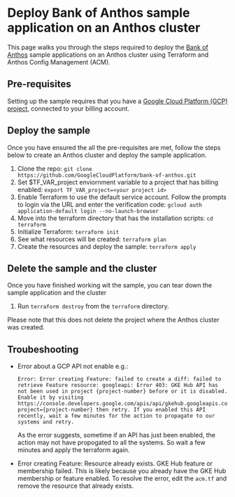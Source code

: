 # Deploy Bank of Anthos sample application on an Anthos cluster

This page walks you through the steps required to deploy the [Bank of Anthos](https://github.com/GoogleCloudPlatform/bank-of-anthos) sample applications on an Anthos cluster using Terraform and Anthos Config Management (ACM).

## Pre-requisites

Setting up the sample requires that you have a [Google Cloud Platform (GCP) project](https://cloud.google.com/resource-manager/docs/creating-managing-projects#console), connected to your billing account.

## Deploy the sample

Once you have ensured the all the pre-requisites are met, follow the steps below to create an Anthos cluster and deploy the sample application.

1. Clone the repo:
`git clone https://github.com/GoogleCloudPlatform/bank-of-anthos.git`
1. Set $TF_VAR_project enviornment variable to a project that has billing enabled:
`export TF_VAR_project=<your project id>`
1. Enable Terraform to use the default service account. Follow the prompts to login via the URL and enter the verification code:
`gcloud auth application-default login --no-launch-browser`
1. Move into the terraform directory that has the installation scripts:
`cd terraform`
1. Initialize Terraform:
`terraform init`
1. See what resources will be created:
    `terraform plan`
1. Create the resources and deploy the sample:
    `terraform apply`

## Delete the sample and the cluster

Once you have finished working wit the sample, you can tear down the sample application and the cluster 

1. Run `terraform destroy` from the `terraform` directory.

Please note that this does not delete the project where the Anthos cluster was created.

## Troubeshooting

* Error about a GCP API not enable e.g.:

    ```
    Error: Error creating Feature: failed to create a diff: failed to retrieve Feature resource: googleapi: Error 403: GKE Hub API has not been used in project {project-number} before or it is disabled. Enable it by visiting https://console.developers.google.com/apis/api/gkehub.googleapis.com/overview?project={project-number} then retry. If you enabled this API recently, wait a few minutes for the action to propagate to our systems and retry.
    ```

  As the error suggests, sometime if an API has just been enabled, the action may not have propogated to all the systems. So wait a few minutes and apply the terraform again.

* Error creating Feature: Resource already exists. GKE Hub feature or membership failed. This is likely because you already have the GKE Hub membership or feature enabled. To resolve the error, edit the `acm.tf` and remove the resource that already exists.